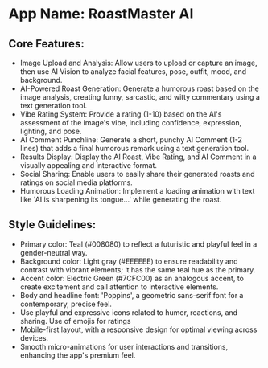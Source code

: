 # **App Name**: RoastMaster AI

## Core Features:

- Image Upload and Analysis: Allow users to upload or capture an image, then use AI Vision to analyze facial features, pose, outfit, mood, and background.
- AI-Powered Roast Generation: Generate a humorous roast based on the image analysis, creating funny, sarcastic, and witty commentary using a text generation tool.
- Vibe Rating System: Provide a rating (1-10) based on the AI's assessment of the image's vibe, including confidence, expression, lighting, and pose.
- AI Comment Punchline: Generate a short, punchy AI Comment (1-2 lines) that adds a final humorous remark using a text generation tool.
- Results Display: Display the AI Roast, Vibe Rating, and AI Comment in a visually appealing and interactive format.
- Social Sharing: Enable users to easily share their generated roasts and ratings on social media platforms.
- Humorous Loading Animation: Implement a loading animation with text like 'AI is sharpening its tongue…' while generating the roast.

## Style Guidelines:

- Primary color: Teal (#008080) to reflect a futuristic and playful feel in a gender-neutral way.
- Background color: Light gray (#EEEEEE) to ensure readability and contrast with vibrant elements; it has the same teal hue as the primary.
- Accent color: Electric Green (#7CFC00) as an analogous accent, to create excitement and call attention to interactive elements.
- Body and headline font: 'Poppins', a geometric sans-serif font for a contemporary, precise feel.
- Use playful and expressive icons related to humor, reactions, and sharing. Use of emojis for ratings
- Mobile-first layout, with a responsive design for optimal viewing across devices.
- Smooth micro-animations for user interactions and transitions, enhancing the app's premium feel.